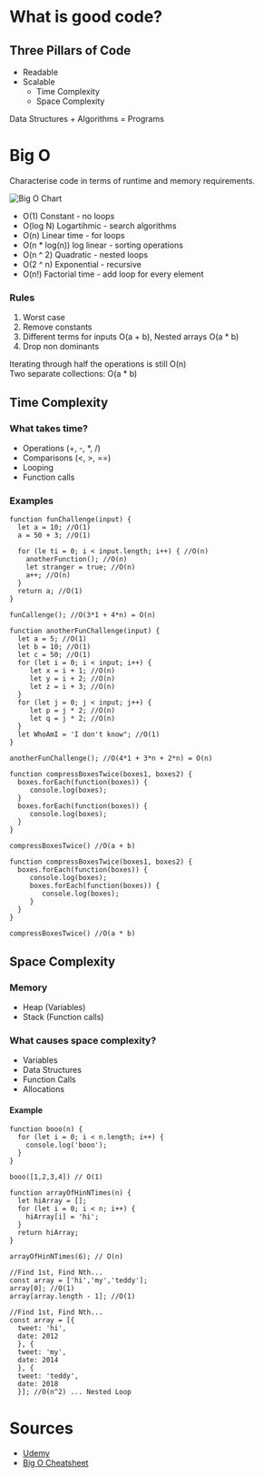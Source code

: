 
# What is good code?

## Three Pillars of Code

* Readable
* Scalable
    * Time Complexity
    * Space Complexity
  
Data Structures + Algorithms = Programs  

# Big O

Characterise code in terms of runtime and memory requirements.

![Big O Chart](/wiki/pages/_img/big0_chart_wikipedia.jpg)

* O(1) Constant - no loops
* O(log N) Logartihmic - search algorithms
* O(n) Linear time - for loops
* O(n * log(n)) log linear - sorting operations
* O(n ^ 2) Quadratic - nested loops
* O(2 ^ n) Exponential - recursive
* O(n!) Factorial time - add loop for every element

### Rules

1. Worst case
2. Remove constants
3. Different terms for inputs O(a + b), Nested arrays O(a * b)
4. Drop non dominants

Iterating through half the operations is still O(n)  
Two separate collections: O(a * b)

## Time Complexity

### What takes time?

* Operations (+, -, *, /)
* Comparisons (<, >, ==)
* Looping
* Function calls
  
### Examples

    function funChallenge(input) {
      let a = 10; //O(1)
      a = 50 + 3; //O(1)
      
      for (le ti = 0; i < input.length; i++) { //O(n)
        anotherFunction(); //O(n)
        let stranger = true; //O(n)
        a++; //O(n)
      }
      return a; //O(1)
    }
    
    funCallenge(); //O(3*1 + 4*n) = O(n)
    
    function anotherFunChallenge(input) {
      let a = 5; //O(1)
      let b = 10; //O(1)
      let c = 50; //O(1)
      for (let i = 0; i < input; i++) {
         let x = i + 1; //O(n)
         let y = i + 2; //O(n)
         let z = i + 3; //O(n)
      }
      for (let j = 0; j < input; j++) {
         let p = j * 2; //O(n)
         let q = j * 2; //O(n)
      }
      let WhoAmI = 'I don't know"; //O(1)
    }
    
    anotherFunChallenge(); //O(4*1 + 3*n + 2*n) = O(n)
    
    function compressBoxesTwice(boxes1, boxes2) {
      boxes.forEach(function(boxes)) {
         console.log(boxes);
      }
      boxes.forEach(function(boxes)) {
         console.log(boxes);
      }
    }
    
    compressBoxesTwice() //O(a + b)
    
    function compressBoxesTwice(boxes1, boxes2) {
      boxes.forEach(function(boxes)) {
         console.log(boxes);
         boxes.forEach(function(boxes)) {
            console.log(boxes);
         }
      }
    }
    
    compressBoxesTwice() //O(a * b)
  
## Space Complexity

### Memory
* Heap (Variables)
* Stack (Function calls)
  
### What causes space complexity?

* Variables
* Data Structures
* Function Calls
* Allocations
  
#### Example
  
    function booo(n) {
      for (let i = 0; i < n.length; i++) {
        console.log('booo');
      }
    }
    
    booo([1,2,3,4]) // O(1)
    
    function arrayOfHinNTimes(n) {
      let hiArray = [];
      for (let i = 0; i < n; i++) {
        hiArray[i] = 'hi';
      }
      return hiArray;
    }
    
    arrayOfHinNTimes(6); // O(n)
    
    //Find 1st, Find Nth...
    const array = ['hi','my','teddy'];
    array[0]; //O(1)
    array[array.length - 1]; //O(1)
    
    //Find 1st, Find Nth...
    const array = [{
      tweet: 'hi',
      date: 2012
      }, {
      tweet: 'my',
      date: 2014
      }, {
      tweet: 'teddy',
      date: 2018
      }]; //O(n^2) ... Nested Loop

# Sources

* [Udemy]('https://www.udemy.com/course/master-the-coding-interview-data-structures-algorithms/')
* [Big O Cheatsheet]('https://www.bigocheatsheet.com/')
